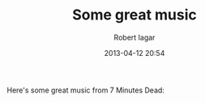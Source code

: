 ﻿---
layout: post
title: Some great music
date: 2013-04-12 20:54
author: "Robert Iagar"
comments: true
tags: [Uncategorized]
---
Here's some great music from 7 Minutes Dead:
